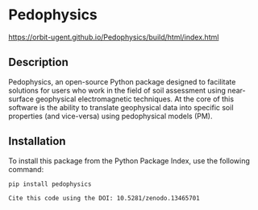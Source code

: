 # Pedophysics

https://orbit-ugent.github.io/Pedophysics/build/html/index.html

## Description
Pedophysics, an open-source Python package designed to facilitate solutions for users who work in the field of soil assessment using near-surface geophysical electromagnetic techniques. At the core of this software is the ability to translate geophysical data into specific soil properties (and vice-versa) using pedophysical models (PM). 

## Installation

To install this package from the Python Package Index, use the following command:

```bash
pip install pedophysics 

Cite this code using the DOI: 10.5281/zenodo.13465701

